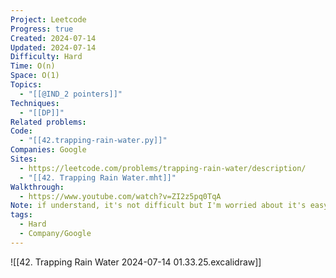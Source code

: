 ```yaml
---
Project: Leetcode
Progress: true
Created: 2024-07-14
Updated: 2024-07-14
Difficulty: Hard
Time: O(n)
Space: O(1)
Topics:
  - "[[@IND_2 pointers]]"
Techniques:
  - "[[DP]]"
Related problems: 
Code:
  - "[[42.trapping-rain-water.py]]"
Companies: Google
Sites:
  - https://leetcode.com/problems/trapping-rain-water/description/
  - "[[42. Trapping Rain Water.mht]]"
Walkthrough:
  - https://www.youtube.com/watch?v=ZI2z5pq0TqA
Note: if understand, it's not difficult but I'm worried about it's easy to forget
tags:
  - Hard
  - Company/Google
---
```


![[42. Trapping Rain Water 2024-07-14 01.33.25.excalidraw]]